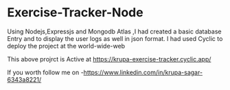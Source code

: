 # Exercise-Tracker-Node

Using Nodejs,Expressjs and Mongodb Atlas ,I had created a basic database Entry and to display the user logs as well in json format.
I had used Cyclic to deploy the project at the world-wide-web

This above projrct is Active at https://krupa-exercise-tracker.cyclic.app/


If you worth follow me on -https://www.linkedin.com/in/krupa-sagar-6343a8221/ 
